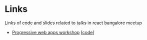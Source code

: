 # Links
Links of code and slides related to talks in react bangalore meetup

* [Progressive web apps workshop](https://www.meetup.com/ReactJS-Bangalore/events/239248126/) [[code](https://github.com/prateekbh/preact-pwa-workshop)]

